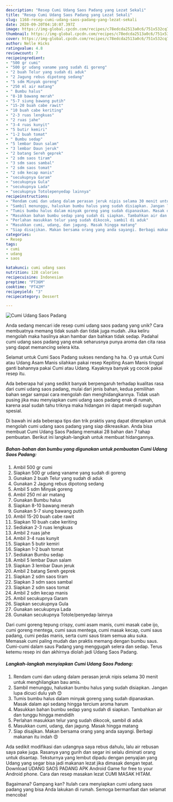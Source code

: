 ```yaml
---
description: "Resep Cumi Udang Saos Padang yang Lezat Sekali"
title: "Resep Cumi Udang Saos Padang yang Lezat Sekali"
slug: 1168-resep-cumi-udang-saos-padang-yang-lezat-sekali
date: 2020-09-20T04:10:07.397Z
image: https://img-global.cpcdn.com/recipes/c78edcda2513a0c6/751x532cq70/cumi-udang-saos-padang-foto-resep-utama.jpg
thumbnail: https://img-global.cpcdn.com/recipes/c78edcda2513a0c6/751x532cq70/cumi-udang-saos-padang-foto-resep-utama.jpg
cover: https://img-global.cpcdn.com/recipes/c78edcda2513a0c6/751x532cq70/cumi-udang-saos-padang-foto-resep-utama.jpg
author: Nelle Hicks
ratingvalue: 4.8
reviewcount: 7
recipeingredient:
- "500 gr cumi"
- "500 gr udang vaname yang sudah di goreng"
- "2 buah Telur yang sudah di aduk"
- "2 Jagung rebus dipotong sedang"
- "5 sdm Minyak goreng"
- "250 ml air matang"
- " Bumbu halus"
- "8-10 bawang merah"
- "5-7 siung bawang putih"
- "15-20 buah cabe rawit"
- "10 buah cabe keriting"
- "2-3 ruas lengkuas"
- "2 ruas jahe"
- "3-4 ruas kunyit"
- "5 butir kemiri"
- "1-2 buah tomat"
- " Bumbu sedap"
- "5 lembar Daun salam"
- "3 lembar Daun jeruk"
- "2 batang Sereh geprek"
- "2 sdm saos tiram"
- "3 sdm saos sambal"
- "2 sdm saos tomat"
- "2 sdm kecap manis"
- "secukupnya Garam"
- "secukupnya Gula"
- "secukupnya Lada"
- "secukupnya Totolepenyedap lainnya"
recipeinstructions:
- "Rendam cumi dan udang dalam perasan jeruk nipis selama 30 menit untuk menghilangkan bau amis."
- "Sambil menunggu, haluskan bumbu halus yang sudah disiapkan. Jangan lupa dicuci dulu yah 😊"
- "Tumis bumbu halus dalam minyak goreng yang sudah dipanaskan. Masak dalam api sedang hingga tercium aroma harum"
- "Masukkan bahan bumbu sedap yang sudah di siapkan. Tambahkan air dan tunggu hingga mendidih"
- "Perlahan masukkan telur yang sudah dikocok, sambil di aduk"
- "Masukkan cumi, udang, dan jagung. Masak hingga matang"
- "Siap disajikan. Makan bersama orang yang anda sayangi. Berbagi makanan itu indah 😍"
categories:
- Resep
tags:
- cumi
- udang
- saos

katakunci: cumi udang saos 
nutrition: 128 calories
recipecuisine: Indonesian
preptime: "PT36M"
cooktime: "PT42M"
recipeyield: "3"
recipecategory: Dessert

---
```



![Cumi Udang Saos Padang](https://img-global.cpcdn.com/recipes/c78edcda2513a0c6/751x532cq70/cumi-udang-saos-padang-foto-resep-utama.jpg)

Anda sedang mencari ide resep cumi udang saos padang yang unik? Cara membuatnya memang tidak susah dan tidak juga mudah. Jika keliru mengolah maka hasilnya akan hambar dan bahkan tidak sedap. Padahal cumi udang saos padang yang enak seharusnya punya aroma dan cita rasa yang dapat memancing selera kita.

Selamat untuk Cumi Saos Padang sukses nendang ha ha. O ya untuk Cumi atau Udang Asam Manis silahkan pakai resep Kepiting Asam Manis tinggal ganti bahannya pakai Cumi atau Udang. Kayaknya banyak yg cocok pakai resep itu.

Ada beberapa hal yang sedikit banyak berpengaruh terhadap kualitas rasa dari cumi udang saos padang, mulai dari jenis bahan, kedua pemilihan bahan segar sampai cara mengolah dan menghidangkannya. Tidak usah pusing jika mau menyiapkan cumi udang saos padang enak di rumah, karena asal sudah tahu triknya maka hidangan ini dapat menjadi suguhan spesial.


Di bawah ini ada beberapa tips dan trik praktis yang dapat diterapkan untuk mengolah cumi udang saos padang yang siap dikreasikan. Anda bisa membuat Cumi Udang Saos Padang memakai 28 bahan dan 7 tahap pembuatan. Berikut ini langkah-langkah untuk membuat hidangannya.

<!--inarticleads1-->

##### Bahan-bahan dan bumbu yang digunakan untuk pembuatan Cumi Udang Saos Padang:

1. Ambil 500 gr cumi
1. Siapkan 500 gr udang vaname yang sudah di goreng
1. Gunakan 2 buah Telur yang sudah di aduk
1. Gunakan 2 Jagung rebus dipotong sedang
1. Ambil 5 sdm Minyak goreng
1. Ambil 250 ml air matang
1. Gunakan  Bumbu halus
1. Siapkan 8-10 bawang merah
1. Gunakan 5-7 siung bawang putih
1. Ambil 15-20 buah cabe rawit
1. Siapkan 10 buah cabe keriting
1. Sediakan 2-3 ruas lengkuas
1. Ambil 2 ruas jahe
1. Ambil 3-4 ruas kunyit
1. Siapkan 5 butir kemiri
1. Siapkan 1-2 buah tomat
1. Sediakan  Bumbu sedap
1. Ambil 5 lembar Daun salam
1. Siapkan 3 lembar Daun jeruk
1. Ambil 2 batang Sereh geprek
1. Siapkan 2 sdm saos tiram
1. Siapkan 3 sdm saos sambal
1. Siapkan 2 sdm saos tomat
1. Ambil 2 sdm kecap manis
1. Ambil secukupnya Garam
1. Siapkan secukupnya Gula
1. Gunakan secukupnya Lada
1. Gunakan secukupnya Totole/penyedap lainnya


Dari cumi goreng tepung crispy, cumi asam manis, cumi masak cabe ijo, cumi goreng mentega, cumi saus mentega, cumi masak kecap, cumi saus padang, cumi pedas manis, serta cumi saus tiram semua aku suka. Memasak cumi paling mudah dan praktis memang dengan bumbu saus. Cumi-cumi dalam saus Padang yang menggugah selera dan sedap. Terus ketemu resep ini dan akhirnya diolah jadi Udang Saos Padang. 

<!--inarticleads2-->

##### Langkah-langkah menyiapkan Cumi Udang Saos Padang:

1. Rendam cumi dan udang dalam perasan jeruk nipis selama 30 menit untuk menghilangkan bau amis.
1. Sambil menunggu, haluskan bumbu halus yang sudah disiapkan. Jangan lupa dicuci dulu yah 😊
1. Tumis bumbu halus dalam minyak goreng yang sudah dipanaskan. Masak dalam api sedang hingga tercium aroma harum
1. Masukkan bahan bumbu sedap yang sudah di siapkan. Tambahkan air dan tunggu hingga mendidih
1. Perlahan masukkan telur yang sudah dikocok, sambil di aduk
1. Masukkan cumi, udang, dan jagung. Masak hingga matang
1. Siap disajikan. Makan bersama orang yang anda sayangi. Berbagi makanan itu indah 😍


Ada sedikit modifikasi dan udangnya saya rebus dahulu, lalu air rebusan saya pake juga. Rasanya yang gurih dan segar ini selalu diminati orang untuk disantap. Teksturnya yang lembut dipadu dengan penyajian yang Udang yang segar bisa jadi makanan lezat jika dimasak dengan tepat. Download UDANG SAOS PADANG APK Android Game for free to your Android phone. Cara dan resep masakan lezat CUMI MASAK HITAM. 

Bagaimana? Gampang kan? Itulah cara menyiapkan cumi udang saos padang yang bisa Anda lakukan di rumah. Semoga bermanfaat dan selamat mencoba!
